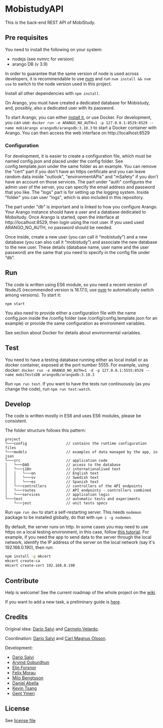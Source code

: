 # MobistudyAPI

This is the back-end REST API of MobiStudy.

## Pre requisites

You need to install the following on your system:

- nodejs (see nvmrc for version)
- arango DB (v 3.9)

In order to guarantee that the same version of node is used across developers, it is recommendable to use [nvm](https://github.com/nvm-sh/nvm) and run `nvm install && nvm use` to switch to the node version used in this project.

Install all other dependencies with `npm install`.

On Arango, you must have created a dedicated database for Mobistudy, and, possibly,
also a dedicated user with its password.

To start Arango, you can either [install it](https://www.arangodb.com/), or use Docker. For development, you can use:
`docker run -e ARANGO_NO_AUTH=1 -p 127.0.0.1:8529:8529 --name mobiArango arangodb/arangodb:3.10.3`
to start a Docker container with Arango. You can then access the web interface on http://localhost:8529

### Configuration

For development, it is easier to create a configuration file, which must be named config.json and placed under the config folder.
See config.template.json under the same folder as an example.
You can remove the "cert" part if you don't have an https certificate and you can leave random data inside "outlook", "environmentAPIs" and "mSafety" if you don't have an account on those services.
The part under "auth" configures the admin user of the server, you can specify the email address and password that you like.
The "logs" part is for setting up the logging system. Inside "folder" you can user "logs", which is also included in this repository.

The part under "db" is important and is linked to how you configure Arango.
Your Arango instance should have a user and a database dedicated to Mobsitudy.
Once Arango is started, open the interface at http://localhost:8529, then login using the root user. If you used used ARANGO_NO_AUTH, no password should be needed.

Once inside, create a new user (you can call it “mobistudy”) and a new database (you can also call it “mobistudy”) and associate the new database to the new user. These details (database name, user name and the user password) are the same that you need to specify in the config file under “db”.

## Run

The code is written using ES6 module, so you need a recent version of NodeJS (recommended version is 16.17.0, use [nvm](https://github.com/nvm-sh/nvm) to automatically switch among versions).
To start it:

    npm start

You also need to provide either a configuration file with the name config.json
inside the /config folder (see /config/config.template.json for an example) or
provide the same configuration as environment variables.

See section about Docker for details about environmental variables.

## Test

You need to have a testing database running either as local install or as docker container, exposed at the port number 5555.
For example, using docker:
`docker run -e ARANGO_NO_AUTH=1 -d -p 127.0.0.1:5555:8529 --name mobiTestsDB arangodb/arangodb:3.10.3`

Run `npm run test`. If you want to have the tests run continuously (as you
change the code), run `npm run test:watch`.

## Develop

The code is written mostly in ES6 and uses ES6 modules, please be consistent.

The folder structure follows this pattern:
```
project
└───config                  // contains the runtime configuration files
└───models                  // examples of data managed by the app, in json
└───src                     // application code
│   └───DAO                 // access to the database
│   └───i18n                // internationalised text
│   │   └───en              // English text
│   │   └───sv              // Swedish text
│   │   └───es              // Spanish text
│   └───controllers         // controllers of the API endpoints
│   └───routes              // API endpoints - controllers combined
│   └───services            // application logic
└───test                    // automatic tests and experiments
    └───jest                // unit tests specs
```

Run `npm run dev` to start a self-restarting server. This needs `nodemon` package to be installed globally, do that with `npm i -g nodemon`.

By default, the server runs on http. In some cases you may need to use https on a local testing environment, in this case, follow [this tutorial](https://javascript.plainenglish.io/enable-https-for-localhost-during-local-development-in-node-js-96204453d72b). For example, if you need the app to send data to the server through the local network, identify the IP address of the server on the local network (say it's 192.168.0.190), then run:

```sh
npm install -g mkcert
mkcert create-ca
mkcert create-cert 192.168.0.190
```

## Contribute

Help is welcome!
See the current roadmap of the whole project on the [wiki](https://github.com/Mobistudy/MobistudyAPI/wiki/Roadmap).

If you want to add a new task, a preliminary guide is [here](https://github.com/Mobistudy/MobistudyAPI/wiki/NewTask).


## Credits

Original idea: [Dario Salvi](https://github.com/dariosalvi78) and [Carmelo Velardo](https://github.com/2dvisio).

Coordination: [Dario Salvi](https://github.com/dariosalvi78) and [Carl Magnus Olsson](https://github.com/Trasselkalle).

Development:
- [Dario Salvi](https://github.com/dariosalvi78)
- [Arvind Goburdhun](https://github.com/arvgo)
- [Elin Forsnor](https://github.com/elinforsnor)
- [Felix Morau](https://github.com/femosc2)
- [Milo Bengtsson](https://github.com/palladog)
- [Daniel Abella](https://github.com/assimilate)
- [Kevin Tsang](https://github.com/kevinchtsang)
- [Gent Ymeri](https://github.com/gentymeri)


## License

See [license file](LICENSE)
